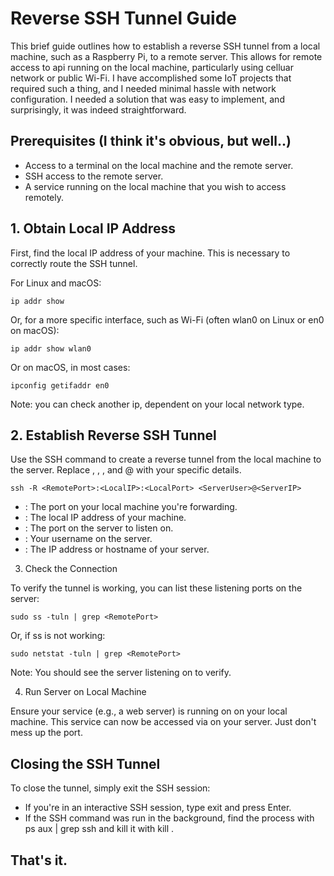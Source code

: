 # Reverse SSH Tunnel Guide

This brief guide outlines how to establish a reverse SSH tunnel from a local machine, such as a Raspberry Pi, to a remote server. This allows for remote access to api running on the local machine, particularly using celluar network or public Wi-Fi. I have accomplished some IoT projects that required such a thing, and I needed minimal hassle with network configuration. I needed a solution that was easy to implement, and surprisingly, it was indeed straightforward.

## Prerequisites (I think it's obvious, but well..)

- Access to a terminal on the local machine and the remote server.
- SSH access to the remote server.
- A service running on the local machine that you wish to access remotely.

## 1. Obtain Local IP Address

First, find the local IP address of your machine. This is necessary to correctly route the SSH tunnel.

For Linux and macOS:

```
ip addr show
```

Or, for a more specific interface, such as Wi-Fi (often wlan0 on Linux or en0 on macOS):

```
ip addr show wlan0
```

Or on macOS, in most cases:

```
ipconfig getifaddr en0
```

Note: you can check another ip, dependent on your local network type.

## 2. Establish Reverse SSH Tunnel

Use the SSH command to create a reverse tunnel from the local machine to the server.
Replace <LocalPort>, <LocalIP>, <RemotePort>, and <ServerUser>@<ServerIP> with your specific details.

```
ssh -R <RemotePort>:<LocalIP>:<LocalPort> <ServerUser>@<ServerIP>
```

- <LocalPort>: The port on your local machine you're forwarding.
- <LocalIP>: The local IP address of your machine.
- <RemotePort>: The port on the server to listen on.
- <ServerUser>: Your username on the server.
- <ServerIP>: The IP address or hostname of your server.

3. Check the Connection

To verify the tunnel is working, you can list these listening ports on the server:

```
sudo ss -tuln | grep <RemotePort>
```

Or, if ss is not working:

```
sudo netstat -tuln | grep <RemotePort>
```

Note: You should see the server listening on <RemotePort> to verify.

4. Run Server on Local Machine

Ensure your service (e.g., a web server) is running on <LocalPort> on your local machine. 
This service can now be accessed via <RemotePort> on your server. Just don't mess up the port.

## Closing the SSH Tunnel

To close the tunnel, simply exit the SSH session:

- If you're in an interactive SSH session, type exit and press Enter.
- If the SSH command was run in the background, find the process with ps aux | grep ssh and kill it with kill <PID>.

## That's it.
